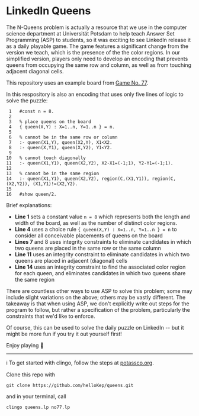 # LinkedIn Queens

The N-Queens problem is actually a resource that we use in the computer science department at Universität Potsdam to help teach Answer Set Programming (ASP) to students, so it was exciting to see LinkedIn release it as a daily playable game.
The game features a significant change from the version we teach, which is the presence of the the color regions.
In our simplified version, players only need to develop an encoding that prevents queens from occupying the same row and column, as well as from touching adjacent diagonal cells.

This repository uses an example board from [Game No. 77](https://www.linkedin.com/posts/queens-game_queens-no-77-activity-7218872088877510656-Jxvf/).

In this respository is also an encoding that uses only five lines of logic to solve the puzzle:
```
 1   #const n = 8.
 2   
 3   % place queens on the board
 4   { queen(X,Y) : X=1..n, Y=1..n } = n.
 5  
 6   % cannot be in the same row or column
 7   :- queen(X1,Y), queen(X2,Y), X1<X2.
 8   :- queen(X,Y1), queen(X,Y2), Y1<Y2.
 9 
10   % cannot touch diagonally 
11   :- queen(X1,Y1), queen(X2,Y2), X2-X1=(-1;1), Y2-Y1=(-1;1).
12 
13   % cannot be in the same region
14   :- queen(X1,Y1), queen(X2,Y2), region(C,(X1,Y1)), region(C,(X2,Y2)), (X1,Y1)!=(X2,Y2).
15 
16   #show queen/2.
```

Brief explanations:
* **Line 1** sets a constant value `n = 8` which represents both the length and width of the board, as well as the number of distinct color regions.
* **Line 4** uses a choice rule `{ queen(X,Y) : X=1..n, Y=1..n } = n` to consider all conceivable placements of queens on the board
* **Lines 7** and 8 uses integrity constraints to eliminate candidates in which two queens are placed in the same row or the same column
* **Line 11** uses an integrity constraint to eliminate candidates in which two queens are placed in adjacent (diagonal) cells
* **Line 14** uses an integrity constraint to find the associated color region for each queen, and eliminates candidates in which two queens share the same region

There are countless other ways to use ASP to solve this problem; some may include slight variations on the above; others may be vastly different.
The takeaway is that when using ASP, we don't explicitly write out steps for the program to follow, but rather a specification of the problem, particularly the constraints that we'd like to enforce.

Of course, this can be used to solve the daily puzzle on LinkedIn -- but it might be more fun if you try it out yourself first!

Enjoy playing 👑

---

ℹ️ To get started with clingo, follow the steps at [potassco.org](https://potassco.org/doc/start/).

Clone this repo with 
```
git clone https://github.com/helloKep/queens.git
``` 

and in your terminal, call
```
clingo queens.lp no77.lp
```
